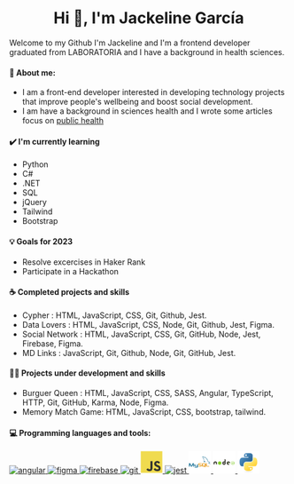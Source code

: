 <h1 align="center">Hi 👋, I'm Jackeline García</h1>

Welcome to my Github I'm Jackeline and I'm  a frontend developer graduated from LABORATORIA and I have a background in health sciences.

#### 🌱 About me: 

- I am a front-end developer interested in developing technology projects that improve people's wellbeing and boost social development.
- I am have a background in sciences health and I wrote some articles focus on [public health](https://orcid.org/0000-0001-9260-1505) 

#### ✔️ I'm currently learning
- Python
- C#
- .NET  
- SQL 
- jQuery
- Tailwind
- Bootstrap

#### 💡 Goals for 2023
- Resolve excercises in Haker Rank
- Participate in a Hackathon

#### ☕ Completed projects and skills
- Cypher : HTML, JavaScript, CSS, Git, Github, Jest.
- Data Lovers : HTML, JavaScript, CSS, Node, Git, Github, Jest, Figma.
- Social Network : HTML, JavaScript, CSS, Git, GitHub, Node, Jest, Firebase, Figma.
- MD Links : JavaScript, Git, Github, Node, Git, GitHub, Jest.

#### 👨‍💻 Projects under development and skills
- Burguer Queen : HTML, JavaScript, CSS, SASS, Angular, TypeScript, HTTP, Git, GitHub, Karma, Node, Figma.
- Memory Match Game: HTML, JavaScript, CSS, bootstrap, tailwind.

#### :computer: Programming languages and tools: 

<p align="left"> <a href="https://angular.io" target="_blank" rel="noreferrer"> <img src="https://angular.io/assets/images/logos/angular/angular.svg" alt="angular" width="40" height="40"/> </a> <a href="https://www.figma.com/" target="_blank" rel="noreferrer"> <img src="https://www.vectorlogo.zone/logos/figma/figma-icon.svg" alt="figma" width="40" height="40"/> </a> <a href="https://firebase.google.com/" target="_blank" rel="noreferrer"> <img src="https://www.vectorlogo.zone/logos/firebase/firebase-icon.svg" alt="firebase" width="40" height="40"/> </a> <a href="https://git-scm.com/" target="_blank" rel="noreferrer"> <img src="https://www.vectorlogo.zone/logos/git-scm/git-scm-icon.svg" alt="git" width="40" height="40"/> </a> <a href="https://developer.mozilla.org/en-US/docs/Web/JavaScript" target="_blank" rel="noreferrer"> <img src="https://raw.githubusercontent.com/devicons/devicon/master/icons/javascript/javascript-original.svg" alt="javascript" width="40" height="40"/> </a> <a href="https://jestjs.io" target="_blank" rel="noreferrer"> <img src="https://www.vectorlogo.zone/logos/jestjsio/jestjsio-icon.svg" alt="jest" width="40" height="40"/> </a> <a href="https://www.mysql.com/" target="_blank" rel="noreferrer"> <img src="https://raw.githubusercontent.com/devicons/devicon/master/icons/mysql/mysql-original-wordmark.svg" alt="mysql" width="40" height="40"/> </a> <a href="https://nodejs.org" target="_blank" rel="noreferrer"> <img src="https://raw.githubusercontent.com/devicons/devicon/master/icons/nodejs/nodejs-original-wordmark.svg" alt="nodejs" width="40" height="40"/> </a> <a href="https://www.python.org" target="_blank" rel="noreferrer"> <img src="https://raw.githubusercontent.com/devicons/devicon/master/icons/python/python-original.svg" alt="python" width="40" height="40"/> </a> </p>




